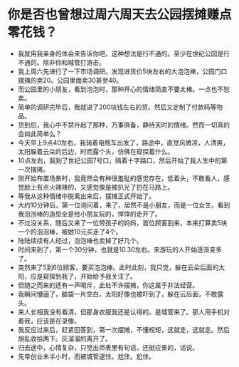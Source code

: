 # 你是否也曾想过周六周天去公园摆摊赚点零花钱？
* 我就用我亲身的体会来告诉你吧，这种想法是行不通的。至少在世纪公园是行不通的。除非你和城管打游击。
* 我上周六先进行了一下市场调研。发现进货价5块左右的大泡泡棒，公园门口摆摊的卖20。公园里面卖30甚至40。
* 而公园里的小朋友，看到泡泡时，那种开心的情绪简直不要太棒。一点也不愁卖。
* 简单的调研完毕后，我就进了200块钱左右的货。然后又定制了付款码等物品。
* 货到后，我心中不禁升起了那种，万事俱备，静待天时的情绪。然而一切真的会如此简单么？
* 今天早上9点40左右，我骑着电瓶车出发了，路途中，直觉风微凉，人清爽，太阳躲着云朵的后边，时而露个头，仿佛在窥探着什么。
* 10点左右，我到了世纪公园7号口，隔着十字路口，然后开始了我人生中的第一次摆摊。
* 刚开始布置场景时，我竟然会有种很羞耻的感觉存在，低着头，不敢看人，感觉脸上有点火辣辣的，又感觉像是被扒光了扔在马路上。
* 等我从这种情绪中脱离出来后，摆摊正式开始了。
* 大约10分钟后，第一位询问着，来了，居然不是小朋友，而是一位女生，看到我泡泡棒的造型全是给小朋友玩的，悻悻的走开了。
* 不过没关系，随后又来了一位带孩子的妈妈，首位顾客到来，本来打算卖5块一个的泡泡棒，被她10元买走了4个。
* 陆陆续续有人经过，泡泡棒也卖掉了好几个。
* 时间来到了，第一个30分钟，也就是10.30左右。来游玩的人开始逐渐变多了。
* 突然来了5到6位顾客，要买泡泡棒。此时此刻，我只觉，躲在云朵后面的太阳，应是窥探到我了，开始给予我关注了。
* 但随之而来的还有一声喝斥，此处不许摆摊，你这属于非法经营。
* 我瞬间懵逼了，脑袋一片空白。太阳好像也被吓到了，躲在云后面，不敢露头。
* 来人长相我没有看清，但那身衣服我还是认得的。是城管来了。那人用手机对着我，应该是在录像。
* 我反应过来后，赶紧回答到，第一次摆摊，不懂规矩，这就走，这就走。然后胡乱收拾两下。灰溜溜的离开了。
* 归去途中，心情复杂，只觉出师表里有句话，还挺应景的，话说。
* 先帝创业未半小时，而被城管逮住。尬住。尬住。
